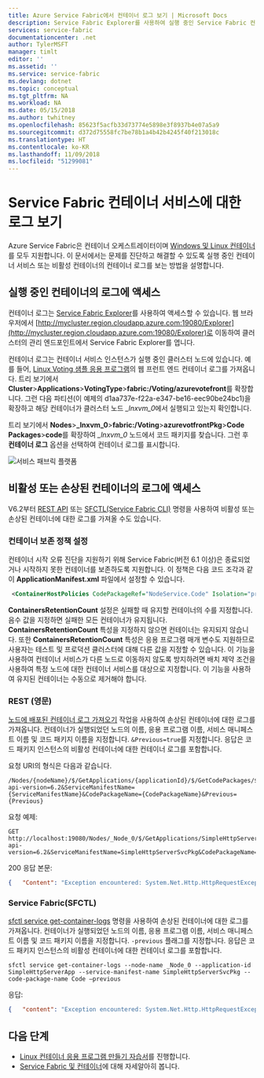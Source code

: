 ```yaml
---
title: Azure Service Fabric에서 컨테이너 로그 보기 | Microsoft Docs
description: Service Fabric Explorer를 사용하여 실행 중인 Service Fabric 컨테이너 서비스에 대한 컨테이너 로그를 보는 방법을 설명합니다.
services: service-fabric
documentationcenter: .net
author: TylerMSFT
manager: timlt
editor: ''
ms.assetid: ''
ms.service: service-fabric
ms.devlang: dotnet
ms.topic: conceptual
ms.tgt_pltfrm: NA
ms.workload: NA
ms.date: 05/15/2018
ms.author: twhitney
ms.openlocfilehash: 85623f5acfb33d73774e5898e3f8937b4e07a5a9
ms.sourcegitcommit: d372d75558fc7be78b1a4b42b4245f40f213018c
ms.translationtype: HT
ms.contentlocale: ko-KR
ms.lasthandoff: 11/09/2018
ms.locfileid: "51299081"
---
```

# <a name="view-logs-for-a-service-fabric-container-service"></a>Service Fabric 컨테이너 서비스에 대한 로그 보기
Azure Service Fabric은 컨테이너 오케스트레이터이며 [Windows 및 Linux 컨테이너](service-fabric-containers-overview.md)를 모두 지원합니다.  이 문서에서는 문제를 진단하고 해결할 수 있도록 실행 중인 컨테이너 서비스 또는 비활성 컨테이너의 컨테이너 로그를 보는 방법을 설명합니다.

## <a name="access-the-logs-of-a-running-container"></a>실행 중인 컨테이너의 로그에 액세스
컨테이너 로그는 [Service Fabric Explorer](service-fabric-visualizing-your-cluster.md)를 사용하여 액세스할 수 있습니다.  웹 브라우저에서 [http://mycluster.region.cloudapp.azure.com:19080/Explorer](http://mycluster.region.cloudapp.azure.com:19080/Explorer)로 이동하여 클러스터의 관리 엔드포인트에서 Service Fabric Explorer를 엽니다.  

컨테이너 로그는 컨테이너 서비스 인스턴스가 실행 중인 클러스터 노드에 있습니다. 예를 들어, [Linux Voting 샘플 응용 프로그램](service-fabric-quickstart-containers-linux.md)의 웹 프런트 엔드 컨테이너 로그를 가져옵니다. 트리 보기에서 **Cluster**>**Applications**>**VotingType**>**fabric:/Voting/azurevotefront**를 확장합니다.  그런 다음 파티션(이 예제의 d1aa737e-f22a-e347-be16-eec90be24bc1)을 확장하고 해당 컨테이너가 클러스터 노드 *_lnxvm_0*에서 실행되고 있는지 확인합니다.

트리 보기에서 **Nodes**>**_lnxvm_0**>**fabric:/Voting**>**azurevotfrontPkg**>**Code Packages**>**code**를 확장하여 *_lnxvm_0* 노드에서 코드 패키지를 찾습니다.  그런 후 **컨테이너 로그** 옵션을 선택하여 컨테이너 로그를 표시합니다.

![서비스 패브릭 플랫폼][Image1]

## <a name="access-the-logs-of-a-dead-or-crashed-container"></a>비활성 또는 손상된 컨테이너의 로그에 액세스
V6.2부터 [REST API](/rest/api/servicefabric/sfclient-index) 또는 [SFCTL(Service Fabric CLI)](service-fabric-cli.md) 명령을 사용하여 비활성 또는 손상된 컨테이너에 대한 로그를 가져올 수도 있습니다.

### <a name="set-container-retention-policy"></a>컨테이너 보존 정책 설정
컨테이너 시작 오류 진단을 지원하기 위해 Service Fabric(버전 6.1 이상)은 종료되었거나 시작하지 못한 컨테이너를 보존하도록 지원합니다. 이 정책은 다음 코드 조각과 같이 **ApplicationManifest.xml** 파일에서 설정할 수 있습니다.
```xml
 <ContainerHostPolicies CodePackageRef="NodeService.Code" Isolation="process" ContainersRetentionCount="2"  RunInteractive="true"> 
 ```

**ContainersRetentionCount** 설정은 실패할 때 유지할 컨테이너의 수를 지정합니다. 음수 값을 지정하면 실패한 모든 컨테이너가 유지됩니다. **ContainersRetentionCount** 특성을 지정하지 않으면 컨테이너는 유지되지 않습니다. 또한 **ContainersRetentionCount** 특성은 응용 프로그램 매개 변수도 지원하므로 사용자는 테스트 및 프로덕션 클러스터에 대해 다른 값을 지정할 수 있습니다. 이 기능을 사용하여 컨테이너 서비스가 다른 노드로 이동하지 않도록 방지하려면 배치 제약 조건을 사용하여 특정 노드에 대한 컨테이너 서비스를 대상으로 지정합니다. 이 기능을 사용하여 유지된 컨테이너는 수동으로 제거해야 합니다.

### <a name="rest"></a>REST (영문)
[노드에 배포된 컨테이너 로그 가져오기](/rest/api/servicefabric/sfclient-api-getcontainerlogsdeployedonnode) 작업을 사용하여 손상된 컨테이너에 대한 로그를 가져옵니다. 컨테이너가 실행되었던 노드의 이름, 응용 프로그램 이름, 서비스 매니페스트 이름 및 코드 패키지 이름을 지정합니다.  `&Previous=true`를 지정합니다. 응답은 코드 패키지 인스턴스의 비활성 컨테이너에 대한 컨테이너 로그를 포함합니다.

요청 URI의 형식은 다음과 같습니다.

```
/Nodes/{nodeName}/$/GetApplications/{applicationId}/$/GetCodePackages/$/ContainerLogs?api-version=6.2&ServiceManifestName={ServiceManifestName}&CodePackageName={CodePackageName}&Previous={Previous}
```

요청 예제:
```
GET http://localhost:19080/Nodes/_Node_0/$/GetApplications/SimpleHttpServerApp/$/GetCodePackages/$/ContainerLogs?api-version=6.2&ServiceManifestName=SimpleHttpServerSvcPkg&CodePackageName=Code&Previous=true  
```

200 응답 본문:
```json
{   "Content": "Exception encountered: System.Net.Http.HttpRequestException: Response status code does not indicate success: 500 (Internal Server Error).\r\n\tat System.Net.Http.HttpResponseMessage.EnsureSuccessStatusCode()\r\n" } 
```

### <a name="service-fabric-sfctl"></a>Service Fabric(SFCTL)
[sfctl service get-container-logs](service-fabric-sfctl-service.md) 명령을 사용하여 손상된 컨테이너에 대한 로그를 가져옵니다.  컨테이너가 실행되었던 노드의 이름, 응용 프로그램 이름, 서비스 매니페스트 이름 및 코드 패키지 이름을 지정합니다. `-previous` 플래그를 지정합니다.  응답은 코드 패키지 인스턴스의 비활성 컨테이너에 대한 컨테이너 로그를 포함합니다.

```
sfctl service get-container-logs --node-name _Node_0 --application-id SimpleHttpServerApp --service-manifest-name SimpleHttpServerSvcPkg --code-package-name Code –previous
```
응답:
```json
{   "content": "Exception encountered: System.Net.Http.HttpRequestException: Response status code does not indicate success: 500 (Internal Server Error).\r\n\tat System.Net.Http.HttpResponseMessage.EnsureSuccessStatusCode()\r\n" }
```

## <a name="next-steps"></a>다음 단계
- [Linux 컨테이너 응용 프로그램 만들기 자습서](service-fabric-tutorial-create-container-images.md)를 진행합니다.
- [Service Fabric 및 컨테이너](service-fabric-containers-overview.md)에 대해 자세알아히 봅니다.

[Image1]: media/service-fabric-containers-view-logs/view-container-logs-sfx.png
